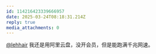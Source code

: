 ```yaml
---
id: 114216423339666957
date: 2025-03-24T08:18:31.214Z
reply: true
media_attachments: 0
---
```


[@lehhair](https://misskey.lehhair.net/@lehhair) 我还是用阿里云盘，没开会员，但是能跑满千兆网速。

